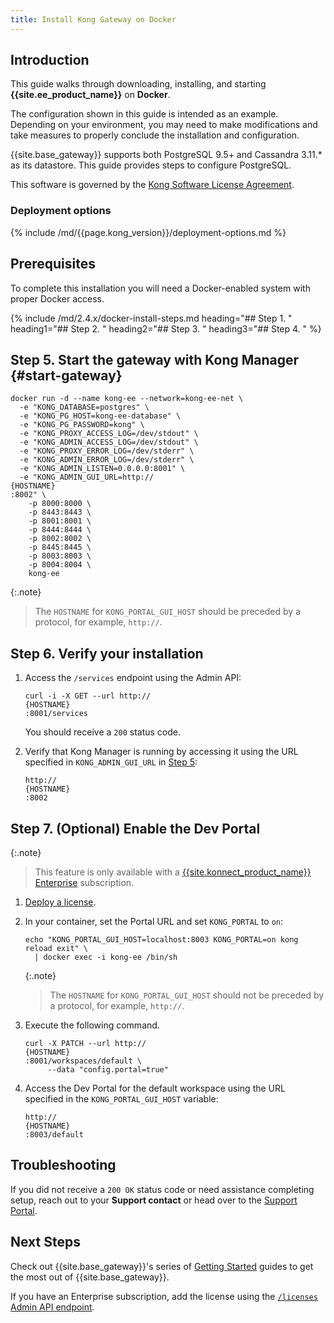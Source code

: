```yaml
---
title: Install Kong Gateway on Docker
---
```


## Introduction

This guide walks through downloading, installing, and starting **{{site.ee_product_name}}** on **Docker**.

The configuration shown in this guide is intended as an example. Depending on your
environment, you may need to make modifications and take measures to properly conclude
the installation and configuration.

{{site.base_gateway}} supports both PostgreSQL 9.5+ and Cassandra 3.11.* as its datastore. This guide provides
steps to configure PostgreSQL.

This software is governed by the
[Kong Software License Agreement](https://konghq.com/kongsoftwarelicense/).

### Deployment options

{% include /md/{{page.kong_version}}/deployment-options.md %}

## Prerequisites

To complete this installation you will need a Docker-enabled system with proper
 Docker access.

{% include /md/2.4.x/docker-install-steps.md heading="## Step 1. " heading1="## Step 2. " heading2="## Step 3. " heading3="## Step 4. " %}

## Step 5. Start the gateway with Kong Manager {#start-gateway}

<pre><code>docker run -d --name kong-ee --network=kong-ee-net \
  -e "KONG_DATABASE=postgres" \
  -e "KONG_PG_HOST=kong-ee-database" \
  -e "KONG_PG_PASSWORD=kong" \
  -e "KONG_PROXY_ACCESS_LOG=/dev/stdout" \
  -e "KONG_ADMIN_ACCESS_LOG=/dev/stdout" \
  -e "KONG_PROXY_ERROR_LOG=/dev/stderr" \
  -e "KONG_ADMIN_ERROR_LOG=/dev/stderr" \
  -e "KONG_ADMIN_LISTEN=0.0.0.0:8001" \
  -e "KONG_ADMIN_GUI_URL=http://<div contenteditable="true">{HOSTNAME}</div>:8002" \
    -p 8000:8000 \
    -p 8443:8443 \
    -p 8001:8001 \
    -p 8444:8444 \
    -p 8002:8002 \
    -p 8445:8445 \
    -p 8003:8003 \
    -p 8004:8004 \
    kong-ee</code></pre>

{:.note}
> The `HOSTNAME` for `KONG_PORTAL_GUI_HOST` should be preceded by a protocol, for example, `http://`.

## Step 6. Verify your installation

1. Access the `/services` endpoint using the Admin API:

    <pre><code>curl -i -X GET --url http://<div contenteditable="true">{HOSTNAME}</div>:8001/services</code></pre>

    You should receive a `200` status code.

2. Verify that Kong Manager is running by accessing it using the URL specified
in `KONG_ADMIN_GUI_URL` in [Step 5](#start-gateway):

    <pre><code>http://<div contenteditable="true">{HOSTNAME}</div>:8002</code></pre>

## Step 7. (Optional) Enable the Dev Portal

{:.note}
> This feature is only available with a [{{site.konnect_product_name}} Enterprise](/enterprise/{{page.kong_version}}/deployment/licensing) subscription.

1. [Deploy a license](/enterprise/{{page.kong_version}}/deployment/licenses/deploy-license).

2. In your container, set the Portal URL and set `KONG_PORTAL` to `on`:

    ```plaintext
    echo "KONG_PORTAL_GUI_HOST=localhost:8003 KONG_PORTAL=on kong reload exit" \
      | docker exec -i kong-ee /bin/sh
    ```

    {:.note}
    > The `HOSTNAME` for `KONG_PORTAL_GUI_HOST` should not be preceded by a protocol, for example, `http://`.

3. Execute the following command. 

    <pre><code>curl -X PATCH --url http://<div contenteditable="true">{HOSTNAME}</div>:8001/workspaces/default \
        --data "config.portal=true"</code></pre>

4. Access the Dev Portal for the default workspace using the URL specified
in the `KONG_PORTAL_GUI_HOST` variable:

    <pre><code>http://<div contenteditable="true">{HOSTNAME}</div>:8003/default</code></pre>

## Troubleshooting

If you did not receive a `200 OK` status code or need assistance completing
setup, reach out to your **Support contact** or head over to the
[Support Portal](https://support.konghq.com/support/s/).

## Next Steps

Check out {{site.base_gateway}}'s series of
[Getting Started](/getting-started-guide/latest/overview) guides to get the most
out of {{site.base_gateway}}.

If you have an Enterprise subscription, add the license using the
[`/licenses` Admin API endpoint](/enterprise/{{page.kong_version}}/deployment/licenses/deploy-license).

